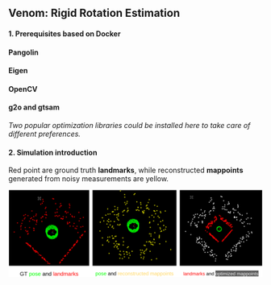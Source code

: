 ## Venom: Rigid Rotation Estimation 



#### 1. Prerequisites based on Docker 

#### Pangolin 

#### Eigen 

#### OpenCV 

#### g2o and gtsam 

*Two popular optimization libraries could be installed here to take care of different preferences.* 

#### 2. Simulation introduction 

Red point are ground truth **landmarks**, while reconstructed **mappoints** generated from noisy measurements are yellow. 

![environment](images/environment.png)
